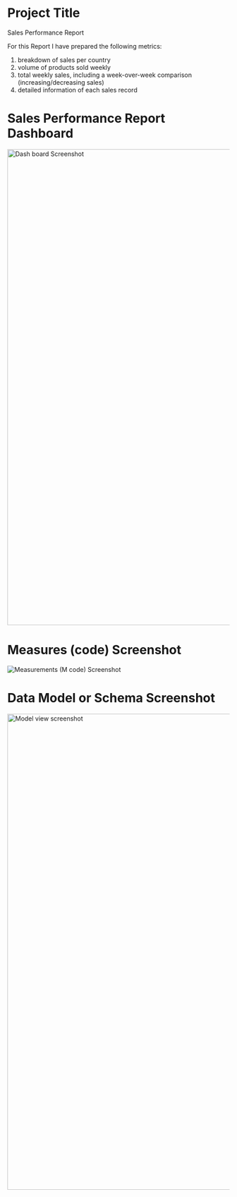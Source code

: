 # Project Title

Sales Performance Report

For this Report I have prepared the following metrics:

1. breakdown of sales per country   
2. volume of products sold weekly  
3. total weekly sales, including a week-over-week comparison (increasing/decreasing sales)  
4. detailed information of each sales record



# Sales Performance Report Dashboard


<img width="1079" alt="Dash board Screenshot" src="https://github.com/surendrakappa/Power-BI-Assessment-new/assets/168163611/41e24f43-ff17-4c8f-8518-3a6385619f56">


# Measures (code) Screenshot


![Measurements (M code) Screenshot](https://github.com/surendrakappa/Power-BI-Assessment-new/assets/168163611/ad147e70-60e5-46ff-ad69-d14d78929c6b)


# Data Model or Schema Screenshot


<img width="1079" alt="Model view screenshot" src="https://github.com/surendrakappa/Power-BI-Assessment-new/assets/168163611/5327abe5-d8db-4979-a7f6-896b83d0cb8b">
